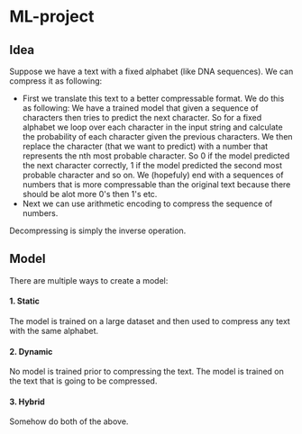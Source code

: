 # ML-project



## Idea

Suppose we have a text with a fixed alphabet (like DNA sequences). We can compress it as following:
- First we translate this text to a better compressable format. We do this as following:
  We have a trained model that given a sequence of characters then tries to predict the next character. So for a fixed alphabet we loop over each character in the input string and calculate the probability of each character given the previous characters. We then replace the character (that we want to predict) with a number that represents the nth most probable character. So 0 if the model predicted the next character correctly, 1 if the model predicted the second most probable character and so on. We (hopefuly) end with a sequences of numbers that is more compressable than the original text because there should be alot more 0's then 1's etc.
- Next we can use arithmetic encoding to compress the sequence of numbers.


Decompressing is simply the inverse operation.

## Model
There are multiple ways to create a model:
#### 1. Static
The model is trained on a large dataset and then used to compress any text with the same alphabet.

#### 2. Dynamic
No model is trained prior to compressing the text. The model is trained on the text that is going to be compressed. 

#### 3. Hybrid
Somehow do both of the above.
